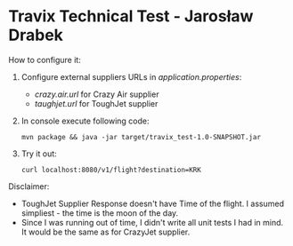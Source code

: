# Travix Technical Test - Jarosław Drabek

How to configure it:
1. Configure external suppliers URLs in *application.properties*:

    * *crazy.air.url* for Crazy Air supplier
    * *taughjet.url* for ToughJet supplier
2. In console execute following code: 
    ```
    mvn package && java -jar target/travix_test-1.0-SNAPSHOT.jar
    ```
3. Try it out: 
    ```
    curl localhost:8080/v1/flight?destination=KRK
    ```
Disclaimer:
   * ToughJet Supplier Response doesn't have Time of the flight. I assumed simpliest - the time is the moon of the day.
   * Since I was running out of time, I didn't write all unit tests I had in mind. 
    It would be the same as for CrazyJet supplier. 

